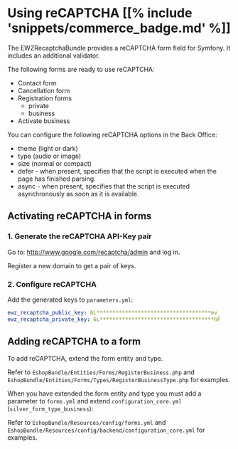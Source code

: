 # Using reCAPTCHA [[% include 'snippets/commerce_badge.md' %]]

The EWZRecaptchaBundle provides a reCAPTCHA form field for Symfony.
It includes an additional validator.

The following forms are ready to use reCAPTCHA:

- Contact form
- Cancellation form
- Registration forms
    - private
    - business
- Activate business

You can configure the following reCAPTCHA options in the Back Office:

- theme (light or dark)
- type (audio or image)
- size (normal or compact)
- defer - when present, specifies that the script is executed when the page has finished parsing.
- async - when present, specifies that the script is executed asynchronously as soon as it is available.

## Activating reCAPTCHA in forms

### 1\. Generate the reCAPTCHA API-Key pair

Go to: http://www.google.com/recaptcha/admin and log in.

Register a new domain to get a pair of keys.

### 2\. Configure reCAPTCHA

Add the generated keys to `parameters.yml`:

``` yaml
ewz_recaptcha_public_key: 6L************************************ev
ewz_recaptcha_private_key: 6L************************************hF
```

## Adding reCAPTCHA to a form

To add reCAPTCHA, extend the form entity and type.

Refer to `EshopBundle/Entities/Forms/RegisterBusiness.php` and `EshopBundle/Entities/Forms/Types/RegisterBusinessType.php` for examples.

When you have extended the form entity and type you must add a parameter to `forms.yml` and extend `configuration_core.yml` (`silver_form_type_business`):

Refer to `EshopBundle/Resources/config/forms.yml` and `EshopBundle/Resources/config/backend/configuration_core.yml` for examples.
